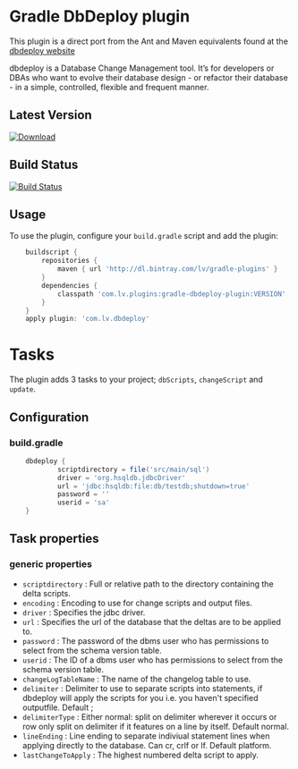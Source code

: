# Gradle DbDeploy plugin

This plugin is a direct port from the Ant and Maven equivalents found at the [dbdeploy website](https://code.google.com/p/dbdeploy/wiki/GettingStarted)

dbdeploy is a Database Change Management tool. It’s for developers or DBAs who want to evolve their database design - or refactor their database -
in a simple, controlled, flexible and frequent manner.

## Latest Version

[ ![Download](https://api.bintray.com/packages/lv/gradle-plugins/gradle-dbdeploy-plugin/images/download.svg) ](https://bintray.com/lv/gradle-plugins/gradle-dbdeploy-plugin/_latestVersion)

## Build Status

[![Build Status](https://travis-ci.org/Liverpool-Victoria/gradle-dbdeploy-plugin.svg?branch=master)](https://travis-ci.org/Liverpool-Victoria/gradle-dbdeploy-plugin)


## Usage

To use the plugin, configure your `build.gradle` script and add the plugin:
```groovy
    buildscript {
        repositories {
            maven { url 'http://dl.bintray.com/lv/gradle-plugins' }
        }
        dependencies {
            classpath 'com.lv.plugins:gradle-dbdeploy-plugin:VERSION'
        }
    }
    apply plugin: 'com.lv.dbdeploy'
```

# Tasks
The plugin adds 3 tasks to your project; `dbScripts`, `changeScript` and `update`.

## Configuration

### build.gradle
```groovy
    dbdeploy {
            scriptdirectory = file('src/main/sql')
            driver = 'org.hsqldb.jdbcDriver'
            url = 'jdbc:hsqldb:file:db/testdb;shutdown=true'
            password = ''
            userid = 'sa'
    }
```

## Task properties
### generic properties

* `scriptdirectory` : Full or relative path to the directory containing the delta scripts.
* `encoding` : Encoding to use for change scripts and output files.
* `driver` : Specifies the jdbc driver.
* `url` : Specifies the url of the database that the deltas are to be applied to.
* `password` : The password of the dbms user who has permissions to select from the schema version table.
* `userid` : The ID of a dbms user who has permissions to select from the schema version table.
* `changeLogTableName` : The name of the changelog table to use.
* `delimiter` : Delimiter to use to separate scripts into statements, if dbdeploy will apply the scripts for you i.e. you haven't specified outputfile. Default ;
* `delimiterType` : Either normal: split on delimiter wherever it occurs or row  only split on delimiter if it features on a line by itself. Default normal.
* `lineEnding` : Line ending to separate indiviual statement lines when applying directly to the database. Can cr, crlf or lf. Default platform.
* `lastChangeToApply` : The highest numbered delta script to apply.
